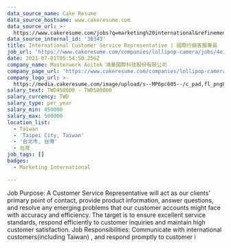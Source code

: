 ```yaml
---
data_source_name: Cake Resume
data_source_hostname: www.cakeresume.com
data_source_url: >-
  https://www.cakeresume.com/jobs?q=marketing%20international&refinementList%5Blang_name%5D%5B0%5D=English&refinementList%5Bsalary_type%5D=per_year&range%5Bsalary_range%5D%5Bmin%5D=1000000
data_source_internal_id: '30343'
title: International Customer Service Representative | 國際行銷客服專員
job_url: 'https://www.cakeresume.com/companies/lollipop-camera/jobs/4e15fb'
date: 2021-07-01T05:54:50.256Z
company_name: Masterwork Aoitek 鴻華國際科技股份有限公司
company_page_url: 'https://www.cakeresume.com/companies/lollipop-camera'
company_logo_url: >-
  https://media.cakeresume.com/image/upload/s--MP6pc605--/c_pad,fl_png8,h_200,w_200/v1582714636/bnkznsoeqeic9t7xukl1.png
salary_text: TWD450000 - TWD500000
salary_currency: TWD
salary_type: per_year
salary_min: 450000
salary_max: 500000
location_list:
  - Taiwan
  - 'Taipei City, Taiwan'
  - '台北市, 台灣'
  - 台灣
job_tags: []
badges:
  - Marketing International

---
```


Job Purpose: A Customer Service Representative will act as our clients’ primary point of contact, provide product information, answer questions, and resolve any emerging problems that our customer accounts might face with accuracy and efficiency. The target is to ensure excellent service standards, respond efficiently to customer inquiries and maintain high customer satisfaction. Job Responsibilities: Communicate with international customers(including Taiwan) , and respond promptly to customer i